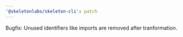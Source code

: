 ```yaml
---
'@skeletonlabs/skeleton-cli': patch
---
```


Bugfix: Unused identifiers like imports are removed after tranformation.
